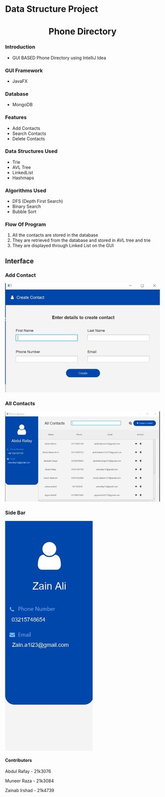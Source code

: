 # Data Structure Project
# <center>Phone Directory</center>

### Introduction
- GUI BASED Phone Directory using IntelliJ Idea

### GUI Framework
- JavaFX

### Database
- MongoDB

### Features
- Add Contacts
- Search Contacts
- Delete Contacts

### Data Structures Used
- Trie
- AVL Tree
- LinkedList
- Hashmaps

### Algorithms Used
- DFS (Depth First Search)
- Binary Search
- Bubble Sort

### Flow Of Program
1. All the contacts are stored in the database
2. They are retrieved from the database and stored in AVL tree and trie
3. They are displayed through Linked List on the GUI


## Interface

<h3>Add Contact</h3>
<img src="./snapshots/add-contact.jpeg">

<h3>All Contacts</h3>
<img src="./snapshots/all-contact.jpeg">

<h3>Side Bar</h3>
<img src="./snapshots/side-contact.jpeg">


<h4>Contributors</h4>
<p>Abdul Rafay - 21k3076</p>
<p>Muneer Raza - 21k3084</p>
<p>Zainab Irshad - 21k4739</p>

